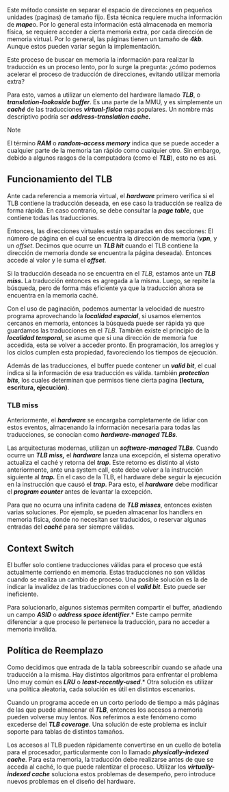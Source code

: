 Este método consiste en separar el espacio de direcciones en pequeños unidades (paginas) de tamaño fijo. Esta técnica requiere mucha información de ***mape***o. Por lo general esta información está almacenada en memoria física, se requiere acceder a cierta memoria extra, por cada dirección de memoria virtual. Por lo general, las páginas tienen un tamaño de ***4kb***. Aunque estos pueden variar según la implementación.

Este proceso de buscar en memoria la información para realizar la traducción es un proceso lento, por lo surge la pregunta: ¿cómo podemos acelerar el proceso de traducción de direcciones, evitando utilizar memoria extra?

Para esto, vamos a utilizar un elemento del hardware llamado ***TLB***, o ***translation-lookaside buffer***. Es una parte de la MMU, y es simplemente un ***caché*** de las traducciones ***virtual-física*** más populares. Un nombre más descriptivo podría ser ***address-translation cache.***

> [!note]
> El término ***RAM*** o ***random-access memory*** indica que se puede acceder a cualquier parte de la memoria tan rápido como cualquier otro. Sin embargo, debido a algunos rasgos de la computadora (como el ***TLB***), esto no es asi.

## Funcionamiento del TLB

Ante cada referencia a memoria virtual, el ***hardware*** primero verifica si el TLB contiene la traducción deseada, en ese caso la traducción se realiza de forma rápida. En caso contrario, se debe consultar la ***page table***, que contiene todas las traducciones.

Entonces, las direcciones virtuales están separadas en dos secciones: El número de página en el cual se encuentra la dirección de memoria (***vpn***, y un *offset*. Decimos que ocurre un ***TLB hit*** cuando el TLB contiene la dirección de memoria donde se encuentra la página deseada). Entonces accede al valor y le suma el ***offset***.

Si la traducción deseada no se encuentra en el *TLB*, estamos ante un ***TLB miss*.** La traducción entonces es agregada a la misma. Luego, se repite la búsqueda, pero de forma más eficiente ya que la traducción ahora se encuentra en la memoria caché.

Con el uso de paginación, podemos aumentar la velocidad de nuestro programa aprovechando la ***localidad espacial***, si usamos elementos cercanos en memoria, entonces la búsqueda puede ser rápida ya que guardamos las traducciones en el *TLB*. También existe el principio de la ***localidad temporal***, se asume que si una dirección de memoria fue accedida, esta se volver a acceder pronto. En programación, los arreglos y los ciclos cumplen esta propiedad, favoreciendo los tiempos de ejecución.

Además de las traducciones, el buffer puede contener un ***valid bit***, el cual indica si la información de esa traducción es válida. también ***protection bits***, los cuales determinan que permisos tiene cierta pagina **(lectura, escritura, ejecución)**.

### TLB miss

Anteriormente, el ***hardware*** se encargaba completamente de lidiar con estos eventos, almacenando la información necesaria para todas las traducciones, se conocían como ***hardware-managed TLBs***.

Las arquitecturas modernas, utilizan un ***software-managed TLBs***. Cuando ocurre un ***TLB miss,*** el ***hardware*** lanza una excepción, el sistema operativo actualiza el caché y retorna del ***trap***. Este retorno es distinto al visto anteriormente, ante una system call, este debe volver a la instrucción siguiente al ***trap.*** En el caso de la TLB, el hardware debe seguir la ejecución en la instrucción que causó el ***trap***. Para esto, el ***hardware*** debe modificar el ***program counter*** antes de levantar la excepción.

Para que no ocurra una infinita cadena de ***TLB misses***, entonces existen varias soluciones. Por ejemplo, se pueden almacenar los handlers en memoria física, donde no necesitan ser traducidos, o reservar algunas entradas del ***caché*** para ser siempre válidas.

## Context Switch

El buffer solo contiene traducciones válidas para el proceso que está actualmente corriendo en memoria. Estas traducciones no son válidas cuando se realiza un cambio de proceso. Una posible solución es la de indicar la invalidez de las traducciones con el ***valid bit***. Esto puede ser ineficiente.

Para solucionarlo, algunos sistemas permiten compartir el buffer, añadiendo un campo ***ASID*** o ***address space identifier***.* Este campo permite diferenciar a que proceso le pertenece la traducción, para no acceder a memoria inválida.

## Política de Reemplazo

Como decidimos que entrada de la tabla sobreescribir cuando se añade una traducción a la misma. Hay distintos algoritmos para enfrentar el problema Uno muy común es ***LRU*** o ***least-recently-used***.* Otra solución es utilizar una política aleatoria, cada solución es útil en distintos escenarios.

Cuando un programa accede en un corto periodo de tiempo a más páginas de las que puede almacenar el ***TLB***, entonces los accesos a memoria pueden volverse muy lentos. Nos referimos a este fenómeno como excederse del ***TLB coverage***. Una solución de este problema es incluir soporte para tablas de distintos tamaños.

Los accesos al TLB pueden rápidamente convertirse en un cuello de botella para el procesador, particularmente con lo llamado ***physically-indexed cache***. Para esta memoria, la traducción debe realizarse antes de que se acceda al caché, lo que puede ralentizar el proceso. Utilizar los ***virtually-indexed cache*** soluciona estos problemas de desempeño, pero introduce nuevos problemas en el diseño del hardware.
